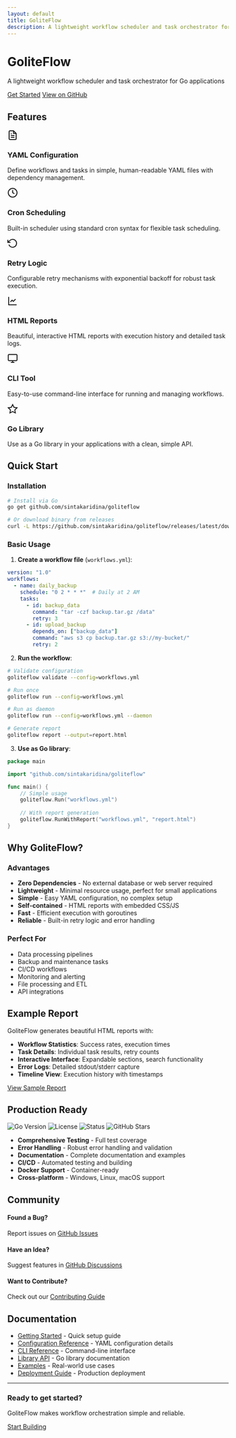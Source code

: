 ```yaml
---
layout: default
title: GoliteFlow
description: A lightweight workflow scheduler and task orchestrator for Go applications
---
```


<div class="hero">
  <h1>GoliteFlow</h1>
  <p class="lead">A lightweight workflow scheduler and task orchestrator for Go applications</p>
  
  <div class="hero-buttons">
    <a href="/getting-started" class="btn btn-primary">Get Started</a>
    <a href="https://github.com/sintakaridina/goliteflow" class="btn btn-secondary">View on GitHub</a>
  </div>
</div>

## Features

<div class="features-grid">
  <div class="feature-card">
    <div class="feature-icon">
      <svg width="24" height="24" viewBox="0 0 24 24" fill="none" stroke="currentColor" stroke-width="2">
        <path d="M14 2H6a2 2 0 0 0-2 2v16a2 2 0 0 0 2 2h12a2 2 0 0 0 2-2V8z"></path>
        <polyline points="14,2 14,8 20,8"></polyline>
        <line x1="16" y1="13" x2="8" y2="13"></line>
        <line x1="16" y1="17" x2="8" y2="17"></line>
        <polyline points="10,9 9,9 8,9"></polyline>
      </svg>
    </div>
    <h3>YAML Configuration</h3>
    <p>Define workflows and tasks in simple, human-readable YAML files with dependency management.</p>
  </div>
  
  <div class="feature-card">
    <div class="feature-icon">
      <svg width="24" height="24" viewBox="0 0 24 24" fill="none" stroke="currentColor" stroke-width="2">
        <circle cx="12" cy="12" r="10"></circle>
        <polyline points="12,6 12,12 16,14"></polyline>
      </svg>
    </div>
    <h3>Cron Scheduling</h3>
    <p>Built-in scheduler using standard cron syntax for flexible task scheduling.</p>
  </div>
  
  <div class="feature-card">
    <div class="feature-icon">
      <svg width="24" height="24" viewBox="0 0 24 24" fill="none" stroke="currentColor" stroke-width="2">
        <path d="M1 4v6h6"></path>
        <path d="M3.51 15a9 9 0 1 0 2.13-9.36L1 10"></path>
      </svg>
    </div>
    <h3>Retry Logic</h3>
    <p>Configurable retry mechanisms with exponential backoff for robust task execution.</p>
  </div>
  
  <div class="feature-card">
    <div class="feature-icon">
      <svg width="24" height="24" viewBox="0 0 24 24" fill="none" stroke="currentColor" stroke-width="2">
        <path d="M3 3v18h18"></path>
        <path d="M18.7 8l-5.1 5.2-2.8-2.7L7 14.3"></path>
      </svg>
    </div>
    <h3>HTML Reports</h3>
    <p>Beautiful, interactive HTML reports with execution history and detailed task logs.</p>
  </div>
  
  <div class="feature-card">
    <div class="feature-icon">
      <svg width="24" height="24" viewBox="0 0 24 24" fill="none" stroke="currentColor" stroke-width="2">
        <rect x="2" y="3" width="20" height="14" rx="2" ry="2"></rect>
        <line x1="8" y1="21" x2="16" y2="21"></line>
        <line x1="12" y1="17" x2="12" y2="21"></line>
      </svg>
    </div>
    <h3>CLI Tool</h3>
    <p>Easy-to-use command-line interface for running and managing workflows.</p>
  </div>
  
  <div class="feature-card">
    <div class="feature-icon">
      <svg width="24" height="24" viewBox="0 0 24 24" fill="none" stroke="currentColor" stroke-width="2">
        <path d="M12 2l3.09 6.26L22 9.27l-5 4.87 1.18 6.88L12 17.77l-6.18 3.25L7 14.14 2 9.27l6.91-1.01L12 2z"></path>
      </svg>
    </div>
    <h3>Go Library</h3>
    <p>Use as a Go library in your applications with a clean, simple API.</p>
  </div>
</div>

## Quick Start

### Installation

```bash
# Install via Go
go get github.com/sintakaridina/goliteflow

# Or download binary from releases
curl -L https://github.com/sintakaridina/goliteflow/releases/latest/download/goliteflow-windows-amd64.exe -o goliteflow.exe
```

### Basic Usage

1. **Create a workflow file** (`workflows.yml`):

```yaml
version: "1.0"
workflows:
  - name: daily_backup
    schedule: "0 2 * * *"  # Daily at 2 AM
    tasks:
      - id: backup_data
        command: "tar -czf backup.tar.gz /data"
        retry: 3
      - id: upload_backup
        depends_on: ["backup_data"]
        command: "aws s3 cp backup.tar.gz s3://my-bucket/"
        retry: 2
```

2. **Run the workflow**:

```bash
# Validate configuration
goliteflow validate --config=workflows.yml

# Run once
goliteflow run --config=workflows.yml

# Run as daemon
goliteflow run --config=workflows.yml --daemon

# Generate report
goliteflow report --output=report.html
```

3. **Use as Go library**:

```go
package main

import "github.com/sintakaridina/goliteflow"

func main() {
    // Simple usage
    goliteflow.Run("workflows.yml")
    
    // With report generation
    goliteflow.RunWithReport("workflows.yml", "report.html")
}
```

## Why GoliteFlow?

<div class="comparison">
  <div class="pros">
    <h3>Advantages</h3>
    <ul>
      <li><strong>Zero Dependencies</strong> - No external database or web server required</li>
      <li><strong>Lightweight</strong> - Minimal resource usage, perfect for small applications</li>
      <li><strong>Simple</strong> - Easy YAML configuration, no complex setup</li>
      <li><strong>Self-contained</strong> - HTML reports with embedded CSS/JS</li>
      <li><strong>Fast</strong> - Efficient execution with goroutines</li>
      <li><strong>Reliable</strong> - Built-in retry logic and error handling</li>
    </ul>
  </div>
  
  <div class="use-cases">
    <h3>Perfect For</h3>
    <ul>
      <li>Data processing pipelines</li>
      <li>Backup and maintenance tasks</li>
      <li>CI/CD workflows</li>
      <li>Monitoring and alerting</li>
      <li>File processing and ETL</li>
      <li>API integrations</li>
    </ul>
  </div>
</div>

## Example Report

GoliteFlow generates beautiful HTML reports with:

- **Workflow Statistics**: Success rates, execution times
- **Task Details**: Individual task results, retry counts
- **Interactive Interface**: Expandable sections, search functionality
- **Error Logs**: Detailed stdout/stderr capture
- **Timeline View**: Execution history with timestamps

[View Sample Report](examples/sample-report.html)

## Production Ready

<div class="badges">
  <img src="https://img.shields.io/badge/Go-1.19%2B-blue" alt="Go Version">
  <img src="https://img.shields.io/badge/License-MIT-green" alt="License">
  <img src="https://img.shields.io/badge/Status-Production%20Ready-brightgreen" alt="Status">
  <img src="https://img.shields.io/github/stars/sintakaridina/goliteflow?style=social" alt="GitHub Stars">
</div>

- **Comprehensive Testing** - Full test coverage
- **Error Handling** - Robust error handling and validation
- **Documentation** - Complete documentation and examples
- **CI/CD** - Automated testing and building
- **Docker Support** - Container-ready
- **Cross-platform** - Windows, Linux, macOS support

## Community

<div class="community">
  <div class="community-item">
    <h4>Found a Bug?</h4>
    <p>Report issues on <a href="https://github.com/sintakaridina/goliteflow/issues">GitHub Issues</a></p>
  </div>
  
  <div class="community-item">
    <h4>Have an Idea?</h4>
    <p>Suggest features in <a href="https://github.com/sintakaridina/goliteflow/discussions">GitHub Discussions</a></p>
  </div>
  
  <div class="community-item">
    <h4>Want to Contribute?</h4>
    <p>Check out our <a href="/contributing">Contributing Guide</a></p>
  </div>
</div>

## Documentation

- [Getting Started](/getting-started) - Quick setup guide
- [Configuration Reference](/configuration) - YAML configuration details
- [CLI Reference](/cli-reference) - Command-line interface
- [Library API](/api) - Go library documentation
- [Examples](/examples) - Real-world use cases
- [Deployment Guide](/deployment) - Production deployment

---

<div class="footer-cta">
  <h3>Ready to get started?</h3>
  <p>GoliteFlow makes workflow orchestration simple and reliable.</p>
  <a href="/getting-started" class="btn btn-primary btn-large">Start Building</a>
</div>